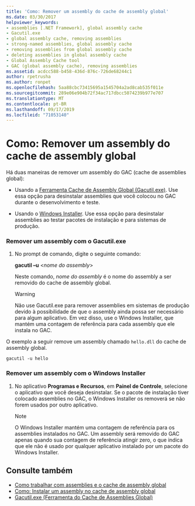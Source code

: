 ```yaml
---
title: 'Como: Remover um assembly do cache de assembly global'
ms.date: 03/30/2017
helpviewer_keywords:
- assemblies [.NET Framework], global assembly cache
- Gacutil.exe
- global assembly cache, removing assemblies
- strong-named assemblies, global assembly cache
- removing assemblies from global assembly cache
- deleting assemblies in global assembly cache
- Global Assembly Cache tool
- GAC (global assembly cache), removing assemblies
ms.assetid: acdcc588-b458-436d-876c-726de68244c1
author: rpetrusha
ms.author: ronpet
ms.openlocfilehash: 5aa88cbc73415695a1545704a2ad8cab535f011e
ms.sourcegitcommit: 289e06e904b72f34ac717dbcc5074239b977e707
ms.translationtype: MT
ms.contentlocale: pt-BR
ms.lasthandoff: 09/17/2019
ms.locfileid: "71053140"
---
```

# <a name="how-to-remove-an-assembly-from-the-global-assembly-cache"></a>Como: Remover um assembly do cache de assembly global

Há duas maneiras de remover um assembly do GAC (cache de assemblies global):

- Usando a [Ferramenta Cache de Assembly Global (Gacutil.exe)](../tools/gacutil-exe-gac-tool.md). Use essa opção para desinstalar assemblies que você colocou no GAC durante o desenvolvimento e teste.

- Usando o [Windows Installer](/windows/desktop/Msi/windows-installer-portal). Use essa opção para desinstalar assemblies ao testar pacotes de instalação e para sistemas de produção.

### <a name="removing-an-assembly-with-gacutilexe"></a>Remover um assembly com o Gacutil.exe

1. No prompt de comando, digite o seguinte comando:

    **gacutil –u** \<*nome do assembly*>

    Neste comando, *nome do assembly* é o nome do assembly a ser removido do cache de assembly global.

    > [!WARNING]
    > Não use Gacutil.exe para remover assemblies em sistemas de produção devido à possibilidade de que o assembly ainda possa ser necessário para algum aplicativo. Em vez disso, use o Windows Installer, que mantém uma contagem de referência para cada assembly que ele instala no GAC.

 O exemplo a seguir remove um assembly chamado `hello.dll` do cache de assembly global.

```
gacutil -u hello
```

### <a name="removing-an-assembly-with-windows-installer"></a>Remover um assembly com o Windows Installer

1. No aplicativo **Programas e Recursos**, em **Painel de Controle**, selecione o aplicativo que você deseja desinstalar. Se o pacote de instalação tiver colocado assemblies no GAC, o Windows Installer os removerá se não forem usados por outro aplicativo.

    > [!NOTE]
    > O Windows Installer mantém uma contagem de referência para os assemblies instalados no GAC. Um assembly será removido do GAC apenas quando sua contagem de referência atingir zero, o que indica que ele não é usado por qualquer aplicativo instalado por um pacote do Windows Installer.

## <a name="see-also"></a>Consulte também

- [Como trabalhar com assemblies e o cache de assembly global](working-with-assemblies-and-the-gac.md)
- [Como: Instalar um assembly no cache de assembly global](install-assembly-into-gac.md)
- [Gacutil.exe (Ferramenta do Cache de Assemblies Global)](../tools/gacutil-exe-gac-tool.md)
